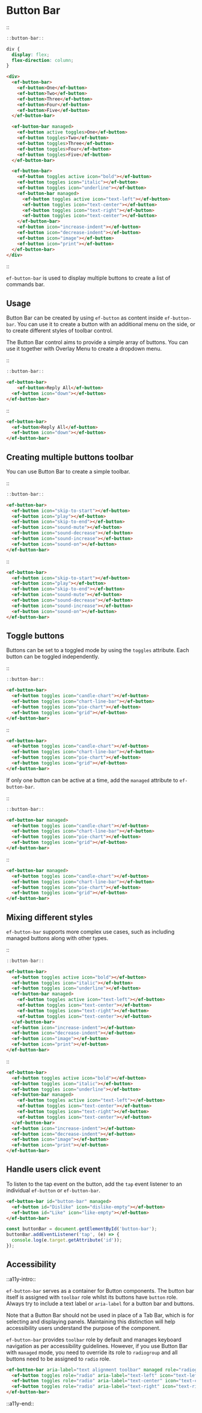 <!--
type: page
title: Button Bar
location: ./elements/button-bar
layout: default
-->

# Button Bar

::
```javascript
::button-bar::
```
```css
div {
  display: flex;
  flex-direction: column;
}
```
```html
<div>
  <ef-button-bar>
    <ef-button>One</ef-button>
    <ef-button>Two</ef-button>
    <ef-button>Three</ef-button>
    <ef-button>Four</ef-button>
    <ef-button>Five</ef-button>
  </ef-button-bar>

  <ef-button-bar managed>
    <ef-button active toggles>One</ef-button>
    <ef-button toggles>Two</ef-button>
    <ef-button toggles>Three</ef-button>
    <ef-button toggles>Four</ef-button>
    <ef-button toggles>Five</ef-button>
  </ef-button-bar>

  <ef-button-bar>
    <ef-button toggles active icon="bold"></ef-button>
    <ef-button toggles icon="italic"></ef-button>
    <ef-button toggles icon="underline"></ef-button>
    <ef-button-bar managed>
      <ef-button toggles active icon="text-left"></ef-button>
      <ef-button toggles icon="text-center"></ef-button>
      <ef-button toggles icon="text-right"></ef-button>
      <ef-button toggles icon="text-center"></ef-button>
    </ef-button-bar>
    <ef-button icon="increase-indent"></ef-button>
    <ef-button icon="decrease-indent"></ef-button>
    <ef-button icon="image"></ef-button>
    <ef-button icon="print"></ef-button>
  </ef-button-bar>
</div>
```
::

`ef-button-bar` is used to display multiple buttons to create a list of commands bar.

## Usage
Button Bar can be created by using `ef-button` as content inside `ef-button-bar`. You can use it to create a button with an additional menu on the side, or to create different styles of toolbar control.

The Button Bar control aims to provide a simple array of buttons. You can use it together with Overlay Menu to create a dropdown menu.

::
```javascript
::button-bar::
```
```html
<ef-button-bar>
	<ef-button>Reply All</ef-button>
  <ef-button icon="down"></ef-button>
</ef-button-bar>
```
::

```html
<ef-button-bar>
  <ef-button>Reply All</ef-button>
  <ef-button icon="down"></ef-button>
</ef-button-bar>
```

## Creating multiple buttons toolbar
You can use Button Bar to create a simple toolbar.

::
```javascript
::button-bar::
```
```html
<ef-button-bar>
  <ef-button icon="skip-to-start"></ef-button>
  <ef-button icon="play"></ef-button>
  <ef-button icon="skip-to-end"></ef-button>
  <ef-button icon="sound-mute"></ef-button>
  <ef-button icon="sound-decrease"></ef-button>
  <ef-button icon="sound-increase"></ef-button>
  <ef-button icon="sound-on"></ef-button>
</ef-button-bar>
```
::

```html
<ef-button-bar>
  <ef-button icon="skip-to-start"></ef-button>
  <ef-button icon="play"></ef-button>
  <ef-button icon="skip-to-end"></ef-button>
  <ef-button icon="sound-mute"></ef-button>
  <ef-button icon="sound-decrease"></ef-button>
  <ef-button icon="sound-increase"></ef-button>
  <ef-button icon="sound-on"></ef-button>
</ef-button-bar>
```

## Toggle buttons
Buttons can be set to a toggled mode by using the `toggles` attribute. Each button can be toggled independently.

::
```javascript
::button-bar::
```
```html
<ef-button-bar>
  <ef-button toggles icon="candle-chart"></ef-button>
  <ef-button toggles icon="chart-line-bar"></ef-button>
  <ef-button toggles icon="pie-chart"></ef-button>
  <ef-button toggles icon="grid"></ef-button>
</ef-button-bar>
```
::

```html
<ef-button-bar>
  <ef-button toggles icon="candle-chart"></ef-button>
  <ef-button toggles icon="chart-line-bar"></ef-button>
  <ef-button toggles icon="pie-chart"></ef-button>
  <ef-button toggles icon="grid"></ef-button>
</ef-button-bar>
```

If only one button can be active at a time, add the `managed` attribute to `ef-button-bar`.

::
```javascript
::button-bar::
```
```html
<ef-button-bar managed>
  <ef-button toggles icon="candle-chart"></ef-button>
  <ef-button toggles icon="chart-line-bar"></ef-button>
  <ef-button toggles icon="pie-chart"></ef-button>
  <ef-button toggles icon="grid"></ef-button>
</ef-button-bar>
```
::

```html
<ef-button-bar managed>
  <ef-button toggles icon="candle-chart"></ef-button>
  <ef-button toggles icon="chart-line-bar"></ef-button>
  <ef-button toggles icon="pie-chart"></ef-button>
  <ef-button toggles icon="grid"></ef-button>
</ef-button-bar>
```

## Mixing different styles
`ef-button-bar` supports more complex use cases, such as including managed buttons along with other types.

::
```javascript
::button-bar::
```
```html
<ef-button-bar>
  <ef-button toggles active icon="bold"></ef-button>
  <ef-button toggles icon="italic"></ef-button>
  <ef-button toggles icon="underline"></ef-button>
  <ef-button-bar managed>
    <ef-button toggles active icon="text-left"></ef-button>
    <ef-button toggles icon="text-center"></ef-button>
    <ef-button toggles icon="text-right"></ef-button>
    <ef-button toggles icon="text-center"></ef-button>
  </ef-button-bar>
  <ef-button icon="increase-indent"></ef-button>
  <ef-button icon="decrease-indent"></ef-button>
  <ef-button icon="image"></ef-button>
  <ef-button icon="print"></ef-button>
</ef-button-bar>
```
::

```html
<ef-button-bar>
  <ef-button toggles active icon="bold"></ef-button>
  <ef-button toggles icon="italic"></ef-button>
  <ef-button toggles icon="underline"></ef-button>
  <ef-button-bar managed>
    <ef-button toggles active icon="text-left"></ef-button>
    <ef-button toggles icon="text-center"></ef-button>
    <ef-button toggles icon="text-right"></ef-button>
    <ef-button toggles icon="text-center"></ef-button>
  </ef-button-bar>
  <ef-button icon="increase-indent"></ef-button>
  <ef-button icon="decrease-indent"></ef-button>
  <ef-button icon="image"></ef-button>
  <ef-button icon="print"></ef-button>
</ef-button-bar>
```

## Handle users click event
To listen to the tap event on the button, add the `tap` event listener to an individual `ef-button` or `ef-button-bar`.

```html
<ef-button-bar id="button-bar" managed>
  <ef-button id="Dislike" icon="dislike-empty"></ef-button>
  <ef-button id="Like" icon="like-empty"></ef-button>
</ef-button-bar>
```
```javascript
const buttonBar = document.getElementById('button-bar');
buttonBar.addEventListener('tap', (e) => {
  console.log(e.target.getAttribute('id'));
});
```

## Accessibility
::a11y-intro::

`ef-button-bar` serves as a container for Button components. The button bar itself is assigned with `toolbar` role whilst its buttons have `button` role. Always try to include a text label or `aria-label` for a button bar and buttons.

Note that a Button Bar should not be used in place of a Tab Bar, which is for selecting and displaying panels. Maintaining this distinction will help accessibility users understand the purpose of the component.

`ef-button-bar` provides `toolbar` role by default and manages keyboard navigation as per accessibility guidelines. However, if you use Button Bar with `managed` mode, you need to override its role to `radiogroup` and all buttons need to be assigned to `radio` role.

```html
<ef-button-bar aria-label="text alignment toolbar" managed role="radiogroup">
  <ef-button toggles role="radio" aria-label="text-left" icon="text-left"></ef-button>
  <ef-button toggles role="radio" aria-label="text-center" icon="text-center"></ef-button>
  <ef-button toggles role="radio" aria-label="text-right" icon="text-right"></ef-button>
</ef-button-bar>
```

::a11y-end::
